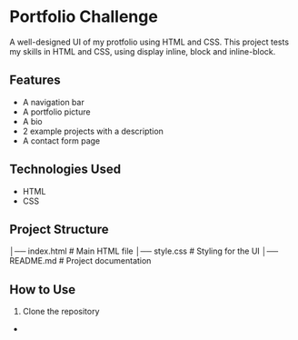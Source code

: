 # Portfolio Challenge 
A well-designed UI of my protfolio using HTML and CSS. This project tests my skills in HTML and CSS, using display inline, block and inline-block. 

## Features
- A navigation bar
- A portfolio picture
- A bio
- 2 example projects with a description
- A contact form page

## Technologies Used 
- HTML
- CSS

## Project Structure
 │── index.html # Main HTML file
 │── style.css # Styling for the UI
 │── README.md # Project documentation

 ## How to Use
 1. Clone the repository 
 - 
